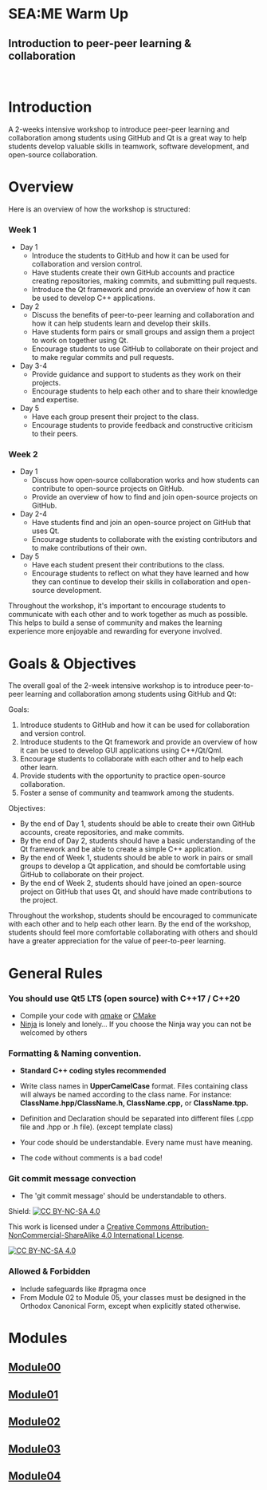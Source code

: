 # SEA:ME Warm Up
## Introduction to peer-peer learning & collaboration  
</br>


# Introduction
A 2-weeks intensive workshop to introduce peer-peer learning and collaboration among students using GitHub and Qt is a great way to help students develop valuable skills in teamwork, software development, and open-source collaboration.


# Overview
Here is an overview of how the workshop is structured:

### Week 1
* Day 1
    * Introduce the students to GitHub and how it can be used for collaboration and version control.
    * Have students create their own GitHub accounts and practice creating repositories, making commits, and submitting pull requests.
    * Introduce the Qt framework and provide an overview of how it can be used to develop C++ applications.
* Day 2
    * Discuss the benefits of peer-to-peer learning and collaboration and how it can help students learn and develop their skills.
    * Have students form pairs or small groups and assign them a project to work on together using Qt.
    * Encourage students to use GitHub to collaborate on their project and to make regular commits and pull requests.
* Day 3-4
    * Provide guidance and support to students as they work on their projects.
    * Encourage students to help each other and to share their knowledge and expertise.
* Day 5
    * Have each group present their project to the class.
    * Encourage students to provide feedback and constructive criticism to their peers.

### Week 2
* Day 1
    * Discuss how open-source collaboration works and how students can contribute to open-source projects on GitHub.
    * Provide an overview of how to find and join open-source projects on GitHub.
* Day 2-4
    * Have students find and join an open-source project on GitHub that uses Qt.
    * Encourage students to collaborate with the existing contributors and to make contributions of their own.
* Day 5
    * Have each student present their contributions to the class.
    * Encourage students to reflect on what they have learned and how they can continue to develop their skills in collaboration and open-source development.

Throughout the workshop, it's important to encourage students to communicate with each other and to work together as much as possible. This helps to build a sense of community and makes the learning experience more enjoyable and rewarding for everyone involved.


# Goals & Objectives
The overall goal of the 2-week intensive workshop is to introduce peer-to-peer learning and collaboration among students using GitHub and Qt:

Goals:

1. Introduce students to GitHub and how it can be used for collaboration and version control.
2. Introduce students to the Qt framework and provide an overview of how it can be used to develop GUI applications using C++/Qt/Qml.
3. Encourage students to collaborate with each other and to help each other learn.
4. Provide students with the opportunity to practice open-source collaboration.
5. Foster a sense of community and teamwork among the students.

Objectives: 

* By the end of Day 1, students should be able to create their own GitHub accounts, create repositories, and make commits.
* By the end of Day 2, students should have a basic understanding of the Qt framework and be able to create a simple C++ application.
* By the end of Week 1, students should be able to work in pairs or small groups to develop a Qt application, and should be comfortable using GitHub to collaborate on their project.
* By the end of Week 2, students should have joined an open-source project on GitHub that uses Qt, and should have made contributions to the project.

Throughout the workshop, students should be encouraged to communicate with each other and to help each other learn. By the end of the workshop, students should feel more comfortable collaborating with others and should have a greater appreciation for the value of peer-to-peer learning.


# General Rules
### You should use Qt5 LTS (open source) with C++17 / C++20

- Compile your code with [qmake](https://doc.qt.io/qt-6/qmake-manual.html) or [CMake](https://cmake.org/)
- [Ninja](https://javascript.info/ninja-code) is lonely and lonely… If you choose the Ninja way you can not be welcomed by others

### Formatting & Naming convention.

- **Standard C++ coding styles recommended**

- Write class names in **UpperCamelCase** format. Files containing class will always be named according to the class name. For instance: **ClassName.hpp/ClassName.h, ClassName.cpp,** or **ClassName.tpp.**
- Definition and Declaration should be separated into different files (.cpp file and .hpp or .h file). (except template class)
- Your code should be understandable. Every name must have meaning.
- The code without comments is a bad code!

### Git commit message convection

- The 'git commit message' should be understandable to others.

Shield: [![CC BY-NC-SA 4.0][cc-by-nc-sa-shield]][cc-by-nc-sa]

This work is licensed under a
[Creative Commons Attribution-NonCommercial-ShareAlike 4.0 International License][cc-by-nc-sa].

[![CC BY-NC-SA 4.0][cc-by-nc-sa-image]][cc-by-nc-sa]

[cc-by-nc-sa]: http://creativecommons.org/licenses/by-nc-sa/4.0/
[cc-by-nc-sa-image]: https://licensebuttons.net/l/by-nc-sa/4.0/88x31.png
[cc-by-nc-sa-shield]: https://img.shields.io/badge/License-CC%20BY--NC--SA%204.0-lightgrey.svg

### Allowed & Forbidden
- Include safeguards like #pragma once
- From Module 02 to Module 05, your classes must be designed in the Orthodox Canonical Form, except when explicitly stated otherwise.

# Modules
## [Module00](./Modules/Module00.md)
## [Module01](./Modules/Module01.md)
## [Module02](./Modules/Module02.md)
## [Module03](./Modules/Module03.md)
## [Module04](./Modules/Module04.md)
